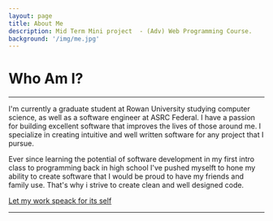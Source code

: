```yaml
---
layout: page
title: About Me
description: Mid Term Mini project  - (Adv) Web Programming Course.
background: '/img/me.jpg'
---
```



# Who Am I?
-------
I'm currently a graduate student at Rowan University studying computer science, as well as a software engineer at ASRC Federal. I have a passion for building excellent software that improves the lives of those around me. I specialize in creating intuitive and well written software for any project that I pursue.

Ever since learning the potential of software development in my first intro class to programming back in high school I've pushed myselft to hone my ability to create software that I would be proud to have my friends and family use. That's why i strive to create clean and well designed code.

[Let my work speack for its self](https://collin24910.github.io/webAssignment02/posts/)

-------
